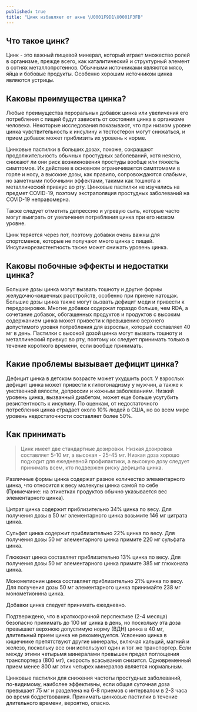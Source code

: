 ```yaml
---
published: true
title: "Цинк избавляет от акне \U0001F9D1\U0001F3FB‍"
---
```


## Что такое цинк?
Цинк - это важный пищевой минерал, который играет множество ролей в организме, прежде всего, как каталитический и структурный элемент в сотнях металлопротеинов. Обычными источниками являются мясо, яйца и бобовые продукты. Особенно хорошим источником цинка являются устрицы.

## Каковы преимущества цинка?
Любые преимущества пероральных добавок цинка или увеличения его потребления с пищей будут зависеть от состояния цинка в организме человека. Некоторые исследования показывают, что при низком уровне цинка чувствительность к инсулину и тестостерон могут снижаться, и прием добавок может приблизить их уровень к норме.

Цинковые пастилки в больших дозах, похоже, сокращают продолжительность обычных простудных заболеваний, хотя неясно, снижают ли они риск возникновения простуды вообще или тяжесть симптомов. Их действие в основном ограничивается симптомами в горле и носу, а высокие дозы, как правило, сопровождаются слабыми, но заметными побочными эффектами, такими как тошнота и металлический привкус во рту. Цинковые пастилки не изучались на предмет COVID-19, поэтому экстраполяция простудных заболеваний на COVID-19 неправомерна. 

Также следует отметить депрессию и угревую сыпь, которые часто могут выиграть от увеличения потребления цинка при его низком уровне.

Цинк теряется через пот, поэтому добавки очень важны для спортсменов, которые не получают много цинка с пищей. Инсулинорезистентность также может снижать уровень цинка.

## Каковы побочные эффекты и недостатки цинка?
Большие дозы цинка могут вызвать тошноту и другие формы желудочно-кишечных расстройств, особенно при приеме натощак. Большие дозы цинка также могут вызвать дефицит меди и привести к передозировке. Многие добавки содержат гораздо больше, чем RDA, а сочетание добавок, обогащенных продуктов и продуктов с высоким содержанием цинка может привести к превышению верхнего допустимого уровня потребления для взрослых, который составляет 40 мг в день. Пастилки с высокой дозой цинка могут вызвать тошноту и металлический привкус во рту, поэтому их следует принимать только в течение короткого времени, если вообще принимать.

## Какие проблемы вызывает дефицит цинка?
Дефицит цинка в детском возрасте может ухудшить рост. У взрослых дефицит цинка может привести к гипогонадизму у мужчин, а также к умственной вялости, депрессии и кожным заболеваниям. Низкий уровень цинка, вызванный диабетом, может еще больше усугубить резистентность к инсулину. По оценкам, от недостаточного потребления цинка страдает около 10% людей в США, но во всем мире уровень недостаточности составляет более 50%.

## Как принимать
> Цинк имеет две стандартные дозировки. Низкая дозировка составляет 5-10 мг, а высокая - 25-45 мг. Низкая доза хорошо подходит для ежедневной профилактики, а высокую дозу следует принимать всем, кто подвержен риску дефицита цинка.

Различные формы цинка содержат разное количество элементарного цинка, что относится к весу молекулы цинка самой по себе (Примечание: на этикетках продуктов обычно указывается вес элементарного цинка).

Цитрат цинка содержит приблизительно 34% цинка по весу. Для получения дозы в 50 мг элементарного цинка возьмите 146 мг цитрата цинка.

Сульфат цинка содержит приблизительно 22% цинка по весу. Для получения дозы 50 мг элементарного цинка примите 220 мг сульфата цинка.

Глюконат цинка составляет приблизительно 13% цинка по весу. Для получения дозы 50 мг элементарного цинка примите 385 мг глюконата цинка.

Монометионин цинка составляет приблизительно 21% цинка по весу. Для получения дозы 50 мг элементарного цинка принимайте 238 мг монометионина цинка.

Добавки цинка следует принимать ежедневно.

Подтверждено, что в краткосрочной перспективе (2-4 месяца) безопасно принимать до 100 мг цинка в день, но поскольку эта доза превышает верхнюю допустимую норму (ВДН) цинка в 40 мг, длительный прием цинка не рекомендуется. Усвоению цинка в кишечнике препятствуют другие минералы, включая кальций, магний и железо, поскольку все они используют один и тот же транспортер. Если между этими четырьмя минералами превышен предел поглощения транспортера (800 мг), скорость всасывания снизится. Одновременный прием менее 800 мг этих четырех минералов является нормальным.

Цинковые пастилки для снижения частоты простудных заболеваний, по-видимому, наиболее эффективны, если общая суточная доза превышает 75 мг и разделена на 6-8 приемов с интервалом в 2-3 часа во время бодрствования. Принимать цинковые пастилки в течение длительного времени, вероятно, опасно.

